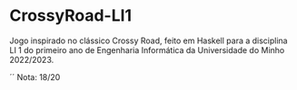 # CrossyRoad-LI1

Jogo inspirado no clássico Crossy Road, feito em Haskell para a disciplina LI 1 do primeiro ano de Engenharia Informática da Universidade do Minho 2022/2023.

´´
Nota: 18/20
